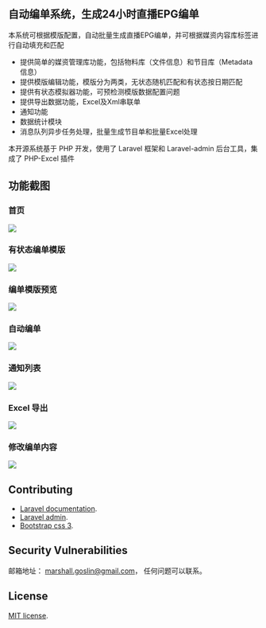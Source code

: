 ## 自动编单系统，生成24小时直播EPG编单

本系统可根据模版配置，自动批量生成直播EPG编单，并可根据媒资内容库标签进行自动填充和匹配

- 提供简单的媒资管理库功能，包括物料库（文件信息）和节目库（Metadata信息）
- 提供模版编辑功能，模版分为两类，无状态随机匹配和有状态按日期匹配
- 提供有状态模拟器功能，可预检测模版数据配置问题
- 提供导出数据功能，Excel及Xml串联单
- 通知功能
- 数据统计模块
- 消息队列异步任务处理，批量生成节目单和批量Excel处理

本开源系统基于 PHP 开发，使用了 Laravel 框架和 Laravel-admin 后台工具，集成了 PHP-Excel 插件

## 功能截图

### 首页
<img src="https://drive.google.com/file/d/1oo6MtL_rHxO_qBWNRm4Ouujsid5h6GND/view?usp=sharing" />

### 有状态编单模版
<img src="https://drive.google.com/file/d/1NJKgtj1-yW9fxX1mA8AOA6NlhL9gJvm0/view?usp=sharing" />

### 编单模版预览
<img src="https://drive.google.com/file/d/1zhOeo_KrOQBFzgUeyUgFeHttTdnQh7oD/view?usp=sharing" />

### 自动编单
<img src="https://drive.google.com/file/d/1zKIMq3Ju7mn3k1qJnWDayoUoBbBmUAnW/view?usp=sharing" />

### 通知列表
<img src="https://drive.google.com/file/d/1MUCnvSFkZoY_CvEjczn-YkjoJh6C8Eiy/view?usp=sharing" />

### Excel 导出
<img src="https://drive.google.com/file/d/1xs5U0MOOrtcEHS382R2n4jEiSBKrQwjY/view?usp=sharing" />

### 修改编单内容
<img src="https://drive.google.com/file/d/1aQAFmTlUNeESZM3vaP5ol9iHFoKDHbOb/view?usp=sharing" />

## Contributing

- [Laravel documentation](https://laravel.com/docs/contributions).
- [Laravel admin](https://laravel-admin.org/docs/zh/1.x/README).
- [Bootstrap css 3](https://getbootstrap.com/docs/3.3/css/).

## Security Vulnerabilities

邮箱地址： [marshall.goslin@gmail.com](mailto:marshall.goslin@gmail.com)， 任何问题可以联系。

## License

[MIT license](https://opensource.org/licenses/MIT).
